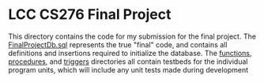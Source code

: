 # LCC CS276 Final Project
This directory contains the code for my submission for the final project. The [FinalProjectDb.sql](./FinalProjectDb.sql) represents the true "final" code, and contains all definitions and insertions required to initialize the database. The [functions](./functions/), [procedures](./procedures/), and [triggers](./triggers/) directories all contain testbeds for the individual program units, which will include any unit tests made during development
